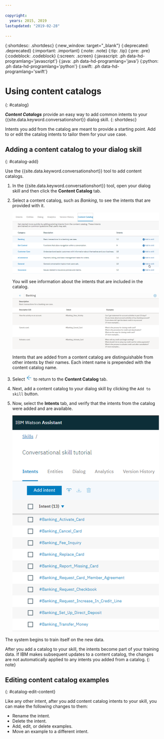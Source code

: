 ```yaml
---

copyright:
  years: 2015, 2019
lastupdated: "2019-02-28"

---
```


{:shortdesc: .shortdesc}
{:new_window: target="_blank"}
{:deprecated: .deprecated}
{:important: .important}
{:note: .note}
{:tip: .tip}
{:pre: .pre}
{:codeblock: .codeblock}
{:screen: .screen}
{:javascript: .ph data-hd-programlang='javascript'}
{:java: .ph data-hd-programlang='java'}
{:python: .ph data-hd-programlang='python'}
{:swift: .ph data-hd-programlang='swift'}

# Using content catalogs
{: #catalog}

***Content Catalogs*** provide an easy way to add common intents to your {{site.data.keyword.conversationshort}} dialog skill.
{: shortdesc}

Intents you add from the catalog are meant to provide a starting point. Add to or edit the catalog intents to tailor them for your use case.

## Adding a content catalog to your dialog skill
{: #catalog-add}

Use the {{site.data.keyword.conversationshort}} tool to add content catalogs.

1.  In the {{site.data.keyword.conversationshort}} tool, open your dialog skill and then click the **Content Catalog** tab.

1.  Select a content catalog, such as *Banking*, to see the intents that are provided with it.

    ![Screen capture showing available catalogs](images/catalog_overview.png)

    You will see information about the intents that are included in the catalog.

    ![Screen capture showing Banking category intents](images/catalog_open.png)

    Intents that are added from a content catalog are distinguishable from other intents by their names. Each intent name is prepended with the content catalog name.

1.  Select ![Close arrow](images/close_arrow.png) to return to the **Content Catalog** tab.

1.  Next, add a content catalog to your dialog skill by clicking the `Add to skill` button.

1.  Now, select the **Intents** tab, and verify that the intents from the catalog were added and are available.

    ![Screen capture showing Banking intents listed on Intents tab](images/catalog_intents.png)

The system begins to train itself on the new data.

After you add a catalog to your skill, the intents become part of your training data. If IBM makes subsequent updates to a content catalog, the changes are not automatically applied to any intents you added from a catalog.
{: note}

## Editing content catalog examples
{: #catalog-edit-content}

Like any other intent, after you add content catalog intents to your skill, you can make the following changes to them:

- Rename the intent.
- Delete the intent.
- Add, edit, or delete examples.
- Move an example to a different intent.
